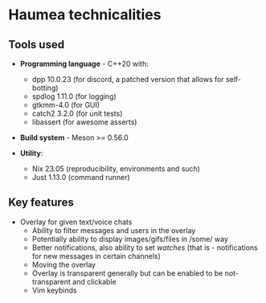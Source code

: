 # Haumea technicalities

## Tools used
- **Programming language** - C++20 with:
  - dpp 10.0.23 (for discord, a patched version that allows for self-botting)
  - spdlog 1.11.0 (for logging)
  - gtkmm-4.0 (for GUI)
  - catch2 3.2.0 (for unit tests)
  - libassert (for awesome asserts)

- **Build system** - Meson >= 0.56.0

- **Utility**:
  - Nix 23.05 (reproducibility, environments and such)
  - Just 1.13.0 (command runner)

## Key features
- Overlay for given text/voice chats
  - Ability to filter messages and users in the overlay
  - Potentially ability to display images/gifs/files in /some/ way
  - Better notifications, also ability to set *watches* (that is - notifications for new messages in certain channels)
  - Moving the overlay
  - Overlay is transparent generally but can be enabled to be not-transparent and clickable
  - Vim keybinds
